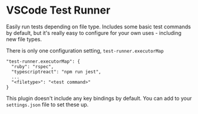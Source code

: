 # VSCode Test Runner

Easily run tests depending on file type. Includes some basic test commands by default, but it's really easy to configure for your own uses - including new file types.

There is only one configuration setting, `test-runner.executorMap`

```
"test-runner.executorMap": {
  "ruby": "rspec",
  "typescriptreact": "npm run jest",
  ...
  "<filetype>": "<test command>"
}
```

This plugin doesn't include any key bindings by default. You can add to your `settings.json` file to set these up.

